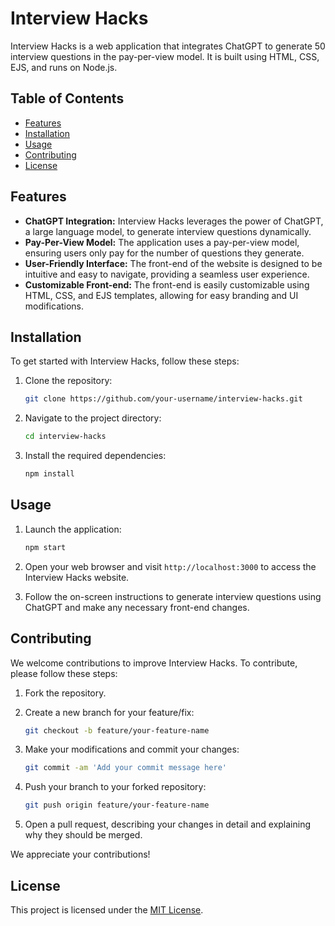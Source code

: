 # Interview Hacks

Interview Hacks is a web application that integrates ChatGPT to generate 50 interview questions in the pay-per-view model. It is built using HTML, CSS, EJS, and runs on Node.js.

## Table of Contents
- [Features](#features)
- [Installation](#installation)
- [Usage](#usage)
- [Contributing](#contributing)
- [License](#license)

## Features

- **ChatGPT Integration:** Interview Hacks leverages the power of ChatGPT, a large language model, to generate interview questions dynamically.
- **Pay-Per-View Model:** The application uses a pay-per-view model, ensuring users only pay for the number of questions they generate.
- **User-Friendly Interface:** The front-end of the website is designed to be intuitive and easy to navigate, providing a seamless user experience.
- **Customizable Front-end:** The front-end is easily customizable using HTML, CSS, and EJS templates, allowing for easy branding and UI modifications.

## Installation

To get started with Interview Hacks, follow these steps:

1. Clone the repository:

   ```bash
   git clone https://github.com/your-username/interview-hacks.git
   ```

2. Navigate to the project directory:

   ```bash
   cd interview-hacks
   ```

3. Install the required dependencies:

   ```bash
   npm install
   ```

## Usage

1. Launch the application:

   ```bash
   npm start
   ```

2. Open your web browser and visit `http://localhost:3000` to access the Interview Hacks website.

3. Follow the on-screen instructions to generate interview questions using ChatGPT and make any necessary front-end changes.

## Contributing

We welcome contributions to improve Interview Hacks. To contribute, please follow these steps:

1. Fork the repository.

2. Create a new branch for your feature/fix:

   ```bash
   git checkout -b feature/your-feature-name
   ```

3. Make your modifications and commit your changes:

   ```bash
   git commit -am 'Add your commit message here'
   ```

4. Push your branch to your forked repository:

   ```bash
   git push origin feature/your-feature-name
   ```

5. Open a pull request, describing your changes in detail and explaining why they should be merged.

We appreciate your contributions!

## License

This project is licensed under the [MIT License](LICENSE).
